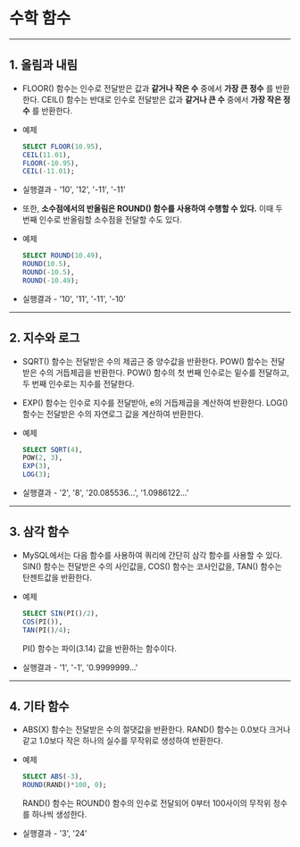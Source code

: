# 수학 함수
***

## 1. 올림과 내림

* FLOOR() 함수는 인수로 전달받은 값과 **같거나 작은 수** 중에서 **가장 큰 정수** 를 반환한다. CEIL() 함수는 반대로 인수로 전달받은 값과 **같거나 큰 수** 중에서 **가장 작은 정수** 를 반환한다.

* 예제
  ```SQL
  SELECT FLOOR(10.95),
  CEIL(11.01),
  FLOOR(-10.95),
  CEIL(-11.01);
  ```

* 실행결과 - '10', '12', '-11', '-11'

* 또한, **소수점에서의 반올림은 ROUND() 함수를 사용하여 수행할 수 있다.** 이때 두 번째 인수로 반올림할 소수점을 전달할 수도 있다.

* 예제
  ```SQL
  SELECT ROUND(10.49),
  ROUND(10.5),
  ROUND(-10.5),
  ROUND(-10.49);
  ```

* 실행결과 - '10', '11', '-11', '-10'
***

## 2. 지수와 로그

* SQRT() 함수는 전달받은 수의 제곱근 중 양수값을 반환한다. POW() 함수는 전달받은 수의 거듭제곱을 반환한다. POW() 함수의 첫 번째 인수로는 밑수를 전달하고, 두 번째 인수로는 지수를 전달한다.

* EXP() 함수는 인수로 지수를 전달받아, e의 거듭제곱을 계산하여 반환한다. LOG() 함수는 전달받은 수의 자연로그 값을 계산하여 반환한다.

* 예제
  ```SQL
  SELECT SQRT(4),
  POW(2, 3),
  EXP(3),
  LOG(3);
  ```

* 실행결과 - '2', '8', '20.085536...', '1.0986122...'
***

## 3. 삼각 함수

* MySQL에서는 다음 함수를 사용하여 쿼리에 간단히 삼각 함수를 사용할 수 있다. SIN() 함수는 전달받은 수의 사인값을, COS() 함수는 코사인값을, TAN() 함수는 탄젠트값을 반환한다.

* 예제
  ```SQL
  SELECT SIN(PI()/2),
  COS(PI()),
  TAN(PI()/4);
  ```
  PI() 함수는 파이(3.14) 값을 반환하는 함수이다.

* 실행결과 - '1', '-1', '0.9999999...'
***

## 4. 기타 함수

* ABS(X) 함수는 전달받은 수의 절댓값을 반환한다. RAND() 함수는 0.0보다 크거나 같고 1.0보다 작은 하나의 실수를 무작위로 생성하여 반환한다.

* 예제
  ```SQL
  SELECT ABS(-3),
  ROUND(RAND()*100, 0);
  ```
  RAND() 함수는 ROUND() 함수의 인수로 전달되어 0부터 100사이의 무작위 정수를 하나씩 생성한다.

* 실행결과 - '3', '24'
